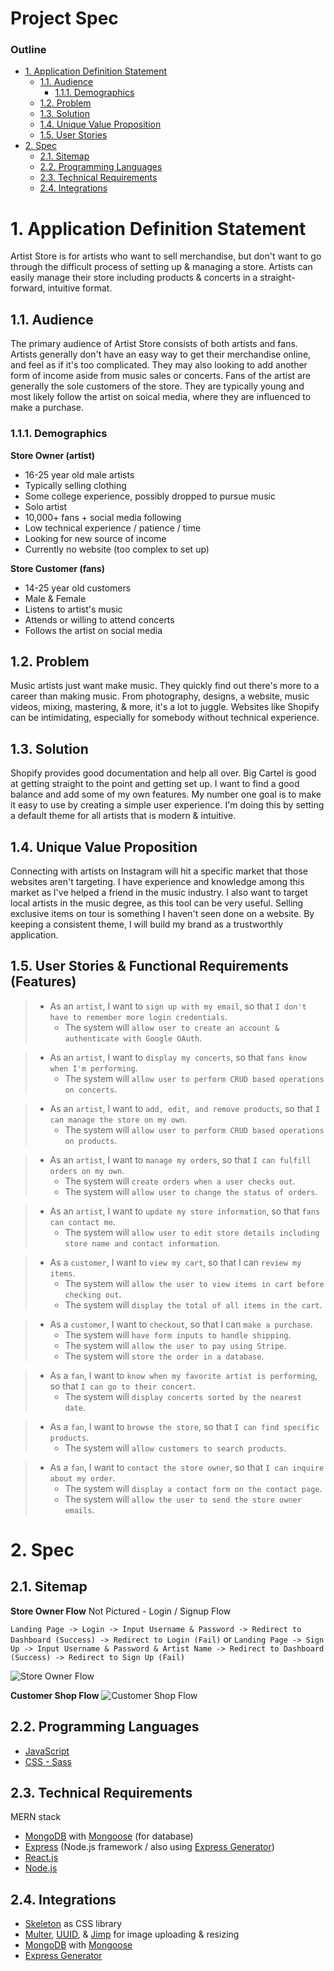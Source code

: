 # Project Spec

### Outline

- [1. Application Definition Statement](#1-application-definition-statement)
  - [1.1. Audience](#11-audience)
    - [1.1.1. Demographics](#111-demographics)
  - [1.2. Problem](#12-problem)
  - [1.3. Solution](#13-solution)
  - [1.4. Unique Value Proposition](#14-unique-value-proposition)
  - [1.5. User Stories](#15-user-stories--functional-requirements-features)
- [2. Spec](#2-spec)
  - [2.1. Sitemap](#21-sitemap)
  - [2.2. Programming Languages](#22-programming-languages)
  - [2.3. Technical Requirements](#23-technical-requirements)
  - [2.4. Integrations](#24-integrations)

# 1. Application Definition Statement

Artist Store is for artists who want to sell merchandise, but don't want to go through the difficult process of setting up & managing a store. Artists can easily manage their store including products & concerts in a straight-forward, intuitive format.

## 1.1. Audience

The primary audience of Artist Store consists of both artists and fans. Artists generally don't have an easy way to get their merchandise online, and feel as if it's too complicated. They may also looking to add another form of income aside from music sales or concerts. Fans of the artist are generally the sole customers of the store. They are typically young and most likely follow the artist on soical media, where they are influenced to make a purchase.

### 1.1.1. Demographics

**Store Owner (artist)**

- 16-25 year old male artists
- Typically selling clothing
- Some college experience, possibly dropped to pursue music
- Solo artist
- 10,000+ fans + social media following
- Low technical experience / patience / time
- Looking for new source of income
- Currently no website (too complex to set up)

**Store Customer (fans)**

- 14-25 year old customers
- Male & Female
- Listens to artist's music
- Attends or willing to attend concerts
- Follows the artist on social media

## 1.2. Problem

Music artists just want make music. They quickly find out there's more to a career than making music. From photography, designs, a website, music videos, mixing, mastering, & more, it's a lot to juggle. Websites like Shopify can be intimidating, especially for somebody without technical experience.

## 1.3. Solution

Shopify provides good documentation and help all over. Big Cartel is good at getting straight to the point and getting set up. I want to find a good balance and add some of my own features. My number one goal is to make it easy to use by creating a simple user experience. I'm doing this by setting a default theme for all artists that is modern & intuitive.

## 1.4. Unique Value Proposition

Connecting with artists on Instagram will hit a specific market that those websites aren't targeting. I have experience and knowledge among this market as I've helped a friend in the music industry. I also want to target local artists in the music degree, as this tool can be very useful. Selling exclusive items on tour is something I haven't seen done on a website. By keeping a consistent theme, I will build my brand as a trustworthly application.

## 1.5. User Stories & Functional Requirements (Features)

> - As an `artist`, I want to `sign up with my email`, so that `I don't have to remember more login credentials`.
>   - The system will `allow user to create an account & authenticate with Google OAuth`.

> - As an `artist`, I want to `display my concerts`, so that `fans know when I'm performing`.
>   - The system will `allow user to perform CRUD based operations on concerts`.

> - As an `artist`, I want to `add, edit, and remove products`, so that `I can manage the store on my own`.
>   - The system will `allow user to perform CRUD based operations on products`.

> - As an `artist`, I want to `manage my orders`, so that `I can fulfill orders on my own`.
>   - The system will `create orders when a user checks out`.
>   - The system will `allow user to change the status of orders`.

> - As an `artist`, I want to `update my store information`, so that `fans can contact me`.
>   - The system will `allow user to edit store details including store name and contact information`.

> - As a `customer`, I want to `view my cart`, so that I can `review my items`.
>   - The system will `allow the user to view items in cart before checking out`.
>   - The system will `display the total of all items in the cart`.

> - As a `customer`, I want to `checkout`, so that I can `make a purchase`.
>   - The system will `have form inputs to handle shipping`.
>   - The system will `allow the user to pay using Stripe`.
>   - The system will `store the order in a database`.

> - As a `fan`, I want to `know when my favorite artist is performing`, so that `I can go to their concert`.
>   - The system will `display concerts sorted by the nearest date`.

> - As a `fan`, I want to `browse the store`, so that `I can find specific products`.
>   - The system will `allow customers to search products`.

> - As a `fan`, I want to `contact the store owner`, so that `I can inquire about my order`.
>   - The system will `display a contact form on the contact page`.
>   - The system will `allow the user to send the store owner emails`.

# 2. Spec

## 2.1. Sitemap

**Store Owner Flow**
Not Pictured - Login / Signup Flow

`Landing Page -> Login -> Input Username & Password -> Redirect to Dashboard (Success) -> Redirect to Login (Fail)`
or
`Landing Page -> Sign Up -> Input Username & Password & Artist Name -> Redirect to Dashboard (Success) -> Redirect to Sign Up (Fail)`

![Store Owner Flow](https://image.ibb.co/dm4rTe/Screen_Shot_2018_10_04_at_5_55_34_PM.png)

**Customer Shop Flow**
![Customer Shop Flow](https://image.ibb.co/kWGMTe/Screen_Shot_2018_10_04_at_7_05_00_PM.png)

## 2.2. Programming Languages

- [JavaScript](https://developer.mozilla.org/en-US/docs/Web/JavaScript)
- [CSS - Sass](https://sass-lang.com/guide)

## 2.3. Technical Requirements

MERN stack

- [MongoDB](https://www.mongodb.com/) with [Mongoose](https://www.npmjs.com/package/mongoose) (for database)
- [Express](http://expressjs.com/) (Node.js framework / also using [Express Generator](https://expressjs.com/en/starter/generator.html))
- [React.js](https://reactjs.org/docs/getting-started.html)
- [Node.js](https://nodejs.org/)

## 2.4. Integrations

- [Skeleton](https://getskeleton.com/) as CSS library
- [Multer](https://github.com/expressjs/multer), [UUID](https://github.com/kelektiv/node-uuid), & [Jimp](https://github.com/oliver-moran/jimp) for image uploading & resizing
- [MongoDB](https://github.com/mongodb/mongo) with [Mongoose](https://github.com/Automattic/mongoose)
- [Express Generator](https://expressjs.com/en/starter/generator.html)
